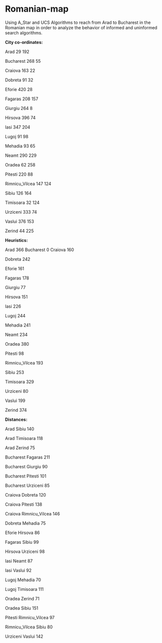 # Romanian-map
Using A_Star and UCS Algorithms to reach from Arad to Bucharest in the Romanian map in order to analyze the behavior of informed and uninformed search algorithms.

**City co-ordinates:**

Arad 29 192

Bucharest 268 55

Craiova 163 22

Dobreta 91 32

Eforie 420 28

Fagaras 208 157

Giurgiu 264 8

Hirsova 396 74

Iasi 347 204

Lugoj 91 98

Mehadia 93 65

Neamt 290 229

Oradea 62 258

Pitesti 220 88

Rimnicu_Vilcea 147 124

Sibiu 126 164

Timisoara 32 124

Urziceni 333 74

Vaslui 376 153

Zerind 44 225

**Heuristics:**

Arad 366
Bucharest 0
Craiova 160

Dobreta 242

Eforie 161

Fagaras 178

Giurgiu 77

Hirsova 151

Iasi 226

Lugoj 244

Mehadia 241

Neamt 234

Oradea 380

Pitesti 98

Rimnicu_Vilcea 193

Sibiu 253

Timisoara 329

Urziceni 80

Vaslui 199

Zerind 374

**Distances:**

Arad Sibiu 140

Arad Timisoara 118

Arad Zerind 75

Bucharest Fagaras 211

Bucharest Giurgiu 90

Bucharest Pitesti 101

Bucharest Urziceni 85

Craiova Dobreta 120

Craiova Pitesti 138

Craiova Rimnicu_Vilcea 146

Dobreta Mehadia 75

Eforie Hirsova 86

Fagaras Sibiu 99

Hirsova Urziceni 98

Iasi Neamt 87

Iasi Vaslui 92

Lugoj Mehadia 70

Lugoj Timisoara 111

Oradea Zerind 71

Oradea Sibiu 151

Pitesti Rimnicu_Vilcea 97

Rimnicu_Vilcea Sibiu 80

Urziceni Vaslui 142
